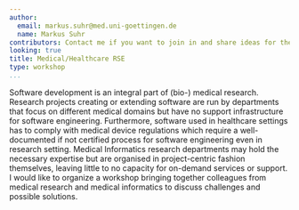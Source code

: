 ```yaml
---
author:
  email: markus.suhr@med.uni-goettingen.de
  name: Markus Suhr
contributors: Contact me if you want to join in and share ideas for the organisation!
looking: true
title: Medical/Healthcare RSE
type: workshop
...
```


Software development is an integral part of (bio-) medical research. Research projects creating or extending software are run by departments that focus on different medical domains but have no support infrastructure for software engineering. Furthermore, software used in healthcare settings has to comply with medical device regulations which require a well-documented if not certified process for software engineering even in research setting. Medical Informatics research departments may hold the necessary expertise but are organised in project-centric fashion themselves, leaving little to no capacity for on-demand services or support. I would like to organize a workshop bringing together colleagues from medical research and medical informatics to discuss challenges and possible solutions.
